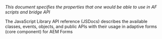 _This document specifies the properties that one would be able to use in AF scripts and bridge API_

The JavaScript Library API reference (JSDocs) describes the available classes, events, objects, and public APIs with
their usage in adaptive forms (core component) for AEM Forms

